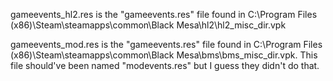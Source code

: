 gameevents_hl2.res is the "gameevents.res" file found in C:\Program Files (x86)\Steam\steamapps\common\Black Mesa\hl2\hl2_misc_dir.vpk

gameevents_mod.res is the "gameevents.res" file found in C:\Program Files (x86)\Steam\steamapps\common\Black Mesa\bms\bms_misc_dir.vpk. This file should've been named "modevents.res" but I guess they didn't do that.